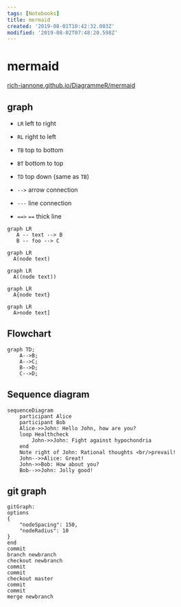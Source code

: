 ```yaml
---
tags: [Notebooks]
title: mermaid
created: '2019-08-01T10:42:32.003Z'
modified: '2019-08-02T07:48:20.598Z'
---
```


# mermaid

[rich-iannone.github.io/DiagrammeR/mermaid](https://rich-iannone.github.io/DiagrammeR/mermaid.html)

## graph
- `LR` left to right
- `RL` right to left
- `TB` top to bottom
- `BT` bottom to top
- `TD` top down (same as `TB`)


- `-->` arrow connection
- `---` line connection
- `==>` `==` thick line

```mermaid
graph LR
   A -- text --> B
   B -- foo --> C
```

```mermaid
graph LR
  A(node text)
```

```mermaid
graph LR
  A((node text))
```

```mermaid
graph LR
  A{node text}
```

```mermaid
graph LR
  A>node text]
```



## Flowchart
```mermaid
graph TD;
    A-->B;
    A-->C;
    B-->D;
    C-->D;
```

## Sequence diagram

```mermaid
sequenceDiagram
    participant Alice
    participant Bob
    Alice->>John: Hello John, how are you?
    loop Healthcheck
        John->>John: Fight against hypochondria
    end
    Note right of John: Rational thoughts <br/>prevail!
    John-->>Alice: Great!
    John->>Bob: How about you?
    Bob-->>John: Jolly good!
```

## git graph

```mermaid
gitGraph:
options
{
    "nodeSpacing": 150,
    "nodeRadius": 10
}
end
commit
branch newbranch
checkout newbranch
commit
commit
checkout master
commit
commit
merge newbranch
```




